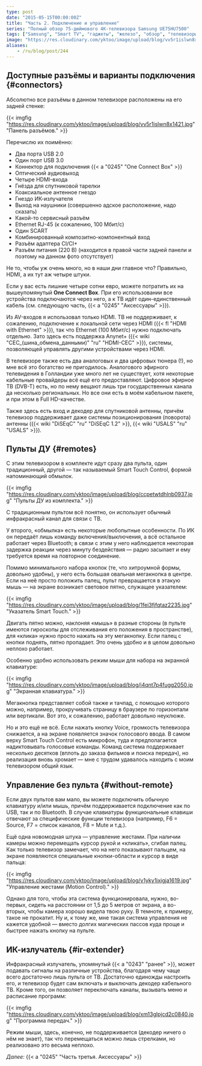 ```yaml
---
type: post
date: "2015-05-15T00:00:00Z"
title: "Часть 2. Подключение и управление"
series: "Полный обзор 75-дюймового 4K-телевизора Samsung UE75HU7500"
tags: ["Samsung", "Smart TV", "гаджеты", "железо", "обзор", "телевизоры"]
image: "https://res.cloudinary.com/yktoo/image/upload/blog/vv5r1islwn8x1421.jpg"
aliases:
    - /ru/blog/post/244
---
```


## Доступные разъёмы и варианты подключения {#connectors}

Абсолютно все разъёмы в данном телевизоре расположены на его задней стенке:

{{< imgfig "https://res.cloudinary.com/yktoo/image/upload/blog/vv5r1islwn8x1421.jpg" "Панель разъёмов." >}}

Перечислю их поимённо:

<!--more-->

* Два порта USB 2.0
* Один порт USB 3.0
* Коннектор для подключения {{< a "0245" "One Connect Box" >}}
* Оптический аудиовыход
* Четыре HDMI-входа
* Гнёзда для спутниковой тарелки
* Коаксиальное антенное гнездо
* Гнездо ИК-излучателя
* Выход на наушники (совершенно адское расположение, надо сказать)
* Какой-то сервисный разъём
* Ethernet RJ-45 (к сожалению, 100 Мбит/с)
* Один SCART
* Комбинированный композитно-компонентный вход
* Разъём адаптера CI/CI+
* Разъём питания (220 В) (находится в правой части задней панели и поэтому на данном фото отсутствует)

Не то, чтобы уж очень много, но в наши дни главное что? Правильно, HDMI, а их тут аж четыре штуки.

Если у вас есть лишние четыре сотни евро, можете потратить их на вышеупомянутый **One Connect Box**. При его использовании все устройства подключаются через него, а к ТВ идёт один-единственный кабель (см. следующую часть, {{< a "0245" "Аксессуары" >}}).

Из AV-входов я использовал только HDMI. ТВ не поддерживает, к сожалению, подключение к локальной сети через HDMI ({{< fl "HDMI with Ethernet" >}}), так что Ethernet (100 Мбит/с) нужно подключать отдельно. Зато здесь есть поддержка Anynet+ ({{< wiki "CEC_(шина_обмена_данными)" "ru" "HDMI-CEC" >}}), системы, позволяющей управлять другими устройствами через HDMI.

В телевизоре также есть два аналоговых и два цифровых тюнера (!), но мне всё это богатство не пригодилось. Аналогового эфирного телевидения в Голландии уже много лет не существует, хотя некоторые кабельные провайдеры всё ещё его предоставляют. Цифровое эфирное ТВ (DVB-T) есть, но по нему вещают лишь три государственных канала да несколько региональных. Но все они есть в моём кабельном пакете, и при этом в Full HD-качестве.

Также здесь есть вход и декодер для спутниковой антенны, причём телевизор поддерживает даже системы позиционирования (поворота) антенны ({{< wiki "DiSEqC" "ru" "DiSEqC 1.2" >}}, {{< wiki "USALS" "ru" "USALS" >}}).

## Пульты ДУ {#remotes}

С этим телевизором в комплекте идут сразу два пульта, один традиционный, другой — так называемый Smart Touch Control, формой напоминающий обмылок.

{{< imgfig "https://res.cloudinary.com/yktoo/image/upload/blog/ccpetwtdhlnb0937.jpg" "Пульты ДУ из комплекта." >}}

С традиционным пультом всё понятно, он использует обычный инфракрасный канал для связи с ТВ.

У второго, «обмылка» есть некоторые любопытные особенности. По ИК он передаёт лишь команду включения/выключения, а всё остальное работает через Bluetooth; в связи с этим у него наблюдается некоторая задержка реакции через минуту бездействия — радио засыпает и ему требуется время на повторное соединение.

Помимо минимального набора кнопок (те, что хитроумной формы, довольно удобны), у него есть большая овальная мегакнопка в центре. Если на неё просто положить палец, пульт превращается в этакую мышь — на экране возникает световое пятно, служащее указателем:

{{< imgfig "https://res.cloudinary.com/yktoo/image/upload/blog/1fei3fjfqtaz2235.jpg" "Указатель Smart Touch." >}}

Двигать пятно можно, наклоняя «мышь» в разные стороны (в пульте имеются гироскопы для отслеживания его положения в пространстве), для «клика» нужно просто нажать на эту мегакнопку. Если палец с кнопки поднять, пятно пропадает. Это очень удобно и в целом довольно неплохо работает.

Особенно удобно использовать режим мыши для набора на экранной клавиатуре:

{{< imgfig "https://res.cloudinary.com/yktoo/image/upload/blog/j4qnt7p4fugg2050.jpg" "Экранная клавиатура." >}}

Мегакнопка представляет собой также и тачпад, с помощью которого можно, например, прокручивать страницу в браузере по горизонтали или вертикали. Вот это, к сожалению, работает довольно неуклюже.

Но и это ещё не всё. Если нажать кнопку Voice, громкость телевизора снижается, а на экране появляется значок голосового ввода. В самом верху Smart Touch Control есть микрофон, туда и предполагается надиктовывать голосовые команды. Команд система поддерживает несколько десятков (вплоть до заказа фильмов и поиска передач), но реализация вновь хромает — мне с трудом удавалось находить с моим телевизором общий язык.

## Управление без пульта {#without-remote}

Если двух пультов вам мало, вы можете подключить обычную клавиатуру и/или мышь, причём поддерживается подключение как по USB, так и по Bluetooth. В случае клавиатуры функциональные клавиши отвечают за специфические функции телевизора (например, F6 = Source, F7 = список каналов, F8 = Mute и т.д.).

Ещё одна новомодная штука — управление жестами. При наличии камеры можно перемещать курсор рукой и «кликать», сгибая палец. Как только телевизор замечает, что на него показывают пальцем, на экране появляются специальные кнопки-области и курсор в виде пальца:

{{< imgfig "https://res.cloudinary.com/yktoo/image/upload/blog/v1yky1ixjgja1619.jpg" "Управление жестами (Motion Control)." >}}

Однако для того, чтобы эта система функционировала, нужно, во-первых, сидеть на расстоянии от 1,5 до 5 метров от экрана, а во-вторых, чтобы камера хорошо видела твою руку. В темноте, к примеру, такое не прокатит. Ну и, к тому же, мне такая система управления не кажется удобной — вместо долгих магических пассов куда проще и быстрее нажать кнопку на пульте.

## ИК-излучатель {#ir-extender}

Инфракрасный излучатель, упомянутый {{< a "0243" "ранее" >}}, может подавать сигналы на различные устройства, благодаря чему чаще всего достаточно лишь пульта от ТВ. Достаточно единожды настроить его, и телевизор будет сам включать и выключать декодер кабельного ТВ. Кроме того, он позволяет переключать каналы, вызывать меню и расписание программ:

{{< imgfig "https://res.cloudinary.com/yktoo/image/upload/blog/xm13glpjcd2c0840.jpg" "Программа передач." >}}

Режим мыши, здесь, конечно, не поддерживается (декодер ничего о нём не знает), так что перемещаться можно лишь стрелками, но реализовано это весьма неплохо.

*Далее:* {{< a "0245" "Часть третья. Аксессуары" >}}
